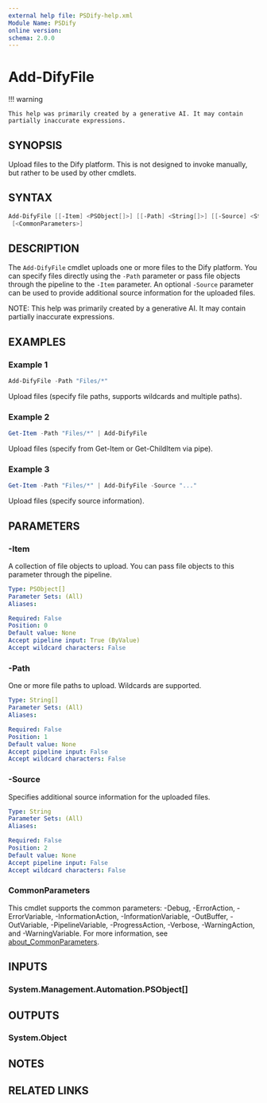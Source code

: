 ```yaml
---
external help file: PSDify-help.xml
Module Name: PSDify
online version:
schema: 2.0.0
---
```


# Add-DifyFile

!!! warning

    This help was primarily created by a generative AI. It may contain partially inaccurate expressions.

## SYNOPSIS

Upload files to the Dify platform. This is not designed to invoke manually, but rather to be used by other cmdlets.

## SYNTAX

```powershell
Add-DifyFile [[-Item] <PSObject[]>] [[-Path] <String[]>] [[-Source] <String>]
 [<CommonParameters>]
```

## DESCRIPTION

The `Add-DifyFile` cmdlet uploads one or more files to the Dify platform. You can specify files directly using the `-Path` parameter or pass file objects through the pipeline to the `-Item` parameter. An optional `-Source` parameter can be used to provide additional source information for the uploaded files.

NOTE: This help was primarily created by a generative AI. It may contain partially inaccurate expressions.

## EXAMPLES

### Example 1

```powershell
Add-DifyFile -Path "Files/*"
```

Upload files (specify file paths, supports wildcards and multiple paths).

### Example 2

```powershell
Get-Item -Path "Files/*" | Add-DifyFile
```

Upload files (specify from Get-Item or Get-ChildItem via pipe).

### Example 3

```powershell
Get-Item -Path "Files/*" | Add-DifyFile -Source "..."
```

Upload files (specify source information).

## PARAMETERS

### -Item

A collection of file objects to upload. You can pass file objects to this parameter through the pipeline.

```yaml
Type: PSObject[]
Parameter Sets: (All)
Aliases:

Required: False
Position: 0
Default value: None
Accept pipeline input: True (ByValue)
Accept wildcard characters: False
```

### -Path

One or more file paths to upload. Wildcards are supported.

```yaml
Type: String[]
Parameter Sets: (All)
Aliases:

Required: False
Position: 1
Default value: None
Accept pipeline input: False
Accept wildcard characters: False
```

### -Source

Specifies additional source information for the uploaded files.

```yaml
Type: String
Parameter Sets: (All)
Aliases:

Required: False
Position: 2
Default value: None
Accept pipeline input: False
Accept wildcard characters: False
```

### CommonParameters

This cmdlet supports the common parameters: -Debug, -ErrorAction, -ErrorVariable, -InformationAction, -InformationVariable, -OutBuffer, -OutVariable, -PipelineVariable, -ProgressAction, -Verbose, -WarningAction, and -WarningVariable. For more information, see [about_CommonParameters](http://go.microsoft.com/fwlink/?LinkID=113216).

## INPUTS

### System.Management.Automation.PSObject[]

## OUTPUTS

### System.Object

## NOTES

## RELATED LINKS
